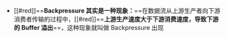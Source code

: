 - [[#red]]==**Backpressure 其实是一种现象：**==在数据流从上游生产者向下游消费者传输的过程中，[[#red]]==**上游生产速度大于下游消费速度，导致下游的 Buffer 溢出**==，这种现象就叫做 Backpressure 出现